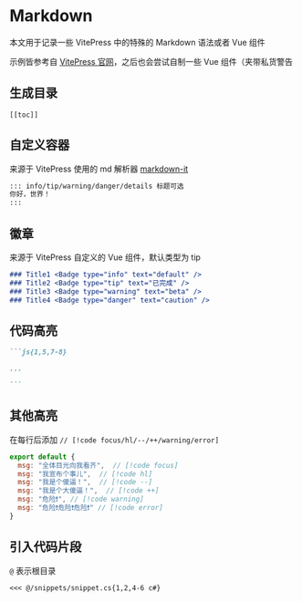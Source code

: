 # Markdown

本文用于记录一些 VitePress 中的特殊的 Markdown 语法或者 Vue 组件

示例皆参考自 [VitePress 官网](https://vitepress.vuejs.org/guide/markdown)，之后也会尝试自制一些 Vue 组件（夹带私货警告

## 生成目录

```
[[toc]]
```


## 自定义容器

来源于 VitePress 使用的 md 解析器 [markdown-it](https://github.com/markdown-it/markdown-it)

```md
::: info/tip/warning/danger/details 标题可选
你好，世界！
:::
```




## 徽章

来源于 VitePress 自定义的 Vue 组件，默认类型为 tip

```md
### Title1 <Badge type="info" text="default" />
### Title2 <Badge type="tip" text="已完成" />
### Title3 <Badge type="warning" text="beta" />
### Title4 <Badge type="danger" text="caution" />
```




## 代码高亮

````md
```js{1,5,7-8}

...

```
````

## 其他高亮

在每行后添加 `// [!code focus/hl/--/++/warning/error]`

```js
export default {
  msg: "全体目光向我看齐",  // [!code focus]
  msg: "我宣布个事儿",  // [!code hl]
  msg: "我是个傻逼！",  // [!code --]
  msg: "我是个大傻逼！",  // [!code ++]
  msg: "危险❗", // [!code warning]
  msg: "危险❗危险❗危险❗" // [!code error]
}
```


## 引入代码片段

`@` 表示根目录

```
<<< @/snippets/snippet.cs{1,2,4-6 c#}
```


